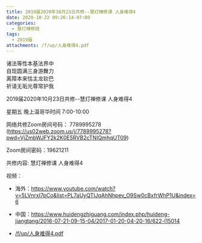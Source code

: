 ```yaml
---
title: 2019届2020年10月23日共修--慧灯禅修课 人身难得4
date: 2020-10-22 09:26:14-07:00
categories:
  - 慧灯禅修班
tags:
  - 2019届
attachments: /f/up/人身难得4.pdf
---
```

诸法等性本基法界中  
自现圆满三身游舞力  
离障本来怙主龙钦巴  
祈请无垢光尊常护我  

2019届2020年10月23日共修--慧灯禅修课 人身难得4

星期五 晚上温哥华时间 7:00-10:00  

网络共修Zoom房间号码： 7789995278 (<https://us02web.zoom.us/j/7789995278?pwd=VjZmbWJFY2k2K0E5RVB2cTNIQmhqUT09>)

Zoom房间密码：19621211

共修内容: 慧灯禅修课 人身难得4                        

视频：

- 海外：<https://www.youtube.com/watch?v=5LVnrxI7pCo&list=PL7aUyQTIJqAhNhpev_O9Sw0cBxfrWhP1U&index=6>
- 中国：<https://www.huidengzhiguang.com/index.php/huideng-jiangtang/2016-07-21-09-15-04/2017-01-20-04-20-16/622-l15014>

- [/f/up/人身难得4.pdf](https://hdvblob.blob.core.windows.net/hdv/f/up/人身难得4.pdf) 